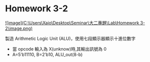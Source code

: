# Homework 3-2

[![image](C:\Users\Xaio\Desktop\Seminar\大二專題\Lab\Homework 3-2\image.png)](https://github.com/frankxaio/Seminar/blob/8179a7385a24b2c68a0d09b5f21743211347ffa2/%E5%A4%A7%E4%BA%8C%E5%B0%88%E9%A1%8C/Lab/Homework%203-2/image.png)

製造 Arithmetic Logic Unit (ALU)，使用七段顯示器顯示十進位數字

- 當 opcode 輸入為 X(unknow)時,其輸出訊號為 0
- A=5’b11110, B=2’b10, ALU_out(8-b)
